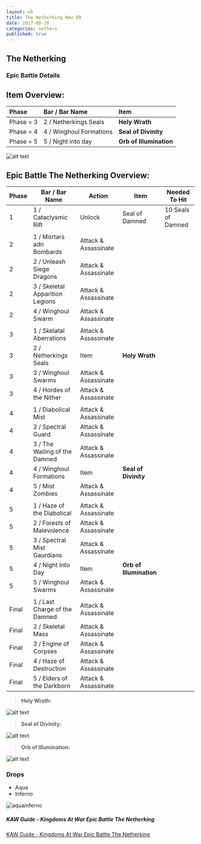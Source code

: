 ```yaml
---
layout: eb
title: The Netherking New EB
date: 2017-08-20
categories: nethers
published: true
---
```


## The Netherking
### Epic Battle Details



## Item Overview:

| Phase | Bar / Bar Name | Item |
| :--- | :--- | :--- |
| Phase = 3 | 2 / Netherkings Seals | **Holy Wrath** |
| Phase = 4 | 4 / Winghoul Formations | **Seal of Divinity** |
| Phase = 5 | 5 / Night into day | **Orb of Illumination** |



![alt text][netherking]




## Epic Battle The Netherking Overview:

| Phase | Bar / Bar Name | Action | Item | Needed To Hit |
| --- | --- | --- | --- | --- |
| 1 | 1 / Cataclysmic Rift | Unlock | Seal of Damned | 10 Seals of Damned |
| | | | | |
| 2 | 1 / Mortars adn Bombards | Attack & Assassinate | |
| 2 | 2 / Unleash Siege Dragons | Attack & Assassinate | |
| 2 | 3 / Skeletal Apparition Legions | Attack & Assassinate | |
| 2 | 4 / Winghoul Swarm | Attack & Assassinate | |
| | | | | |
| 3 | 1 / Skelatal Aberrations | Attack & Assassinate | |
| 3 | 2 / Netherkings Seals | Item | **Holy Wrath** |
| 3 | 3 / Winghoul Swarms | Attack & Assassinate | |
| 3 | 4 / Hordes of the Nither | Attack & Assassinate | |
| | | | | |
| 4 | 1 / Diabolical Mist | Attack & Assassinate | |
| 4 | 2 / Spectral Guard | Attack & Assassinate | |
| 4 | 3 / The Wailing of the Damned | Attack & Assassinate | |
| 4 | 4 / Winghoul Formations | Item | **Seal of Divinity** |
| 4 | 5 / Mist Zombies | Attack & Assassinate | |
| | | | | |
| 5 | 1 / Haze of the Diabolical | Attack & Assassinate | |
| 5 | 2 / Forests of Malevolence | Attack & Assassinate | |
| 5 | 3 / Spectral Mist Gaurdians | Attack & Assassinate | |
| 5 | 4 / Night Into Day |  Item | **Orb of Illumination** |
| 5 | 5 / Winghoul Swarms | Attack & Assassinate | |
| | | | | |
| Final | 1 / Last Charge of the Damned |  Attack & Assassinate | |
| Final | 2 / Skeletal Mass |  Attack & Assassinate | |
| Final | 3 / Engine of Corpses |  Attack & Assassinate | |
| Final | 4 / Haze of Destruction | Attack & Assassinate | |
| Final | 5 / Elders of the Darkborn | Attack & Assassinate | |


> **Holy Wrath:**

![alt text][holywrath]

> **Seal of Divinity:**

![alt text][sealofdivinity]

> **Orb of Illumination:**

![alt text][orbofillumination]

[netherking]: https://user-images.githubusercontent.com/7799233/29479305-9bd6013c-842e-11e7-9659-f62eb36fdaf9.png "The Netherking"
[holywrath]: https://user-images.githubusercontent.com/7799233/29479396-32d81f48-842f-11e7-9aa5-203c23d53df5.png "Holy Wrath"
[sealofdivinity]: https://user-images.githubusercontent.com/7799233/29479389-23d928ac-842f-11e7-9de7-443f36c582bb.png "Seal of Divinity"
[orbofillumination]: https://user-images.githubusercontent.com/7799233/29479432-69913236-842f-11e7-8f76-7584c52eb2e6.png "Orb of Illumination"


### Drops

* Aqua
* Inferno

![aquainferno](https://user-images.githubusercontent.com/7799233/29479413-44231780-842f-11e7-9513-ba21dc075cf2.png)

##### KAW Guide - Kingdoms At War Epic Battle The Netherking

[KAW Guide - Kingdoms At War Epic Battle The Netherking](http://www.kingdomsatwar.com/)


